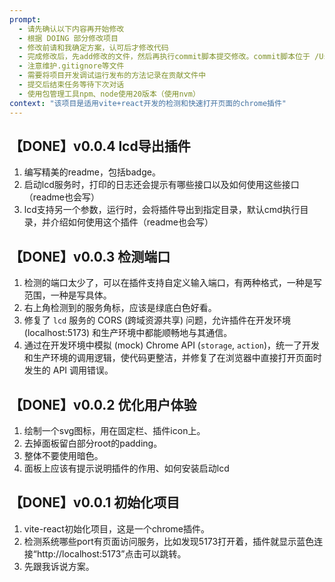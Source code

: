 ```yaml
---
prompt:
  - 请先确认以下内容再开始修改
  - 根据 DOING 部分修改项目
  - 修改前请和我确定方案，认可后才修改代码
  - 完成修改后，先add修改的文件，然后再执行commit脚本提交修改。commit脚本位于 /Users/qihangtang/Desktop/remote_debug/url-decocder/directions-learn/scripts/commit.cjs，请添加到package.json文件中。
  - 注意维护.gitignore等文件
  - 需要将项目开发调试运行发布的方法记录在贡献文件中
  - 提交后结束任务等待下次对话
  - 使用包管理工具npm、node使用20版本（使用nvm）
context: "该项目是适用vite+react开发的检测和快速打开页面的chrome插件"
---
```


## 【DONE】v0.0.4 lcd导出插件
1. 编写精美的readme，包括badge。
2. 启动lcd服务时，打印的日志还会提示有哪些接口以及如何使用这些接口（readme也会写）
3. lcd支持另一个参数，运行时，会将插件导出到指定目录，默认cmd执行目录，并介绍如何使用这个插件（readme也会写）

## 【DONE】v0.0.3 检测端口
1. 检测的端口太少了，可以在插件支持自定义输入端口，有两种格式，一种是写范围，一种是写具体。
2. 右上角检测到的服务角标，应该是绿底白色好看。
3. 修复了 `lcd` 服务的 CORS (跨域资源共享) 问题，允许插件在开发环境 (localhost:5173) 和生产环境中都能顺畅地与其通信。
4. 通过在开发环境中模拟 (mock) Chrome API (`storage`, `action`)，统一了开发和生产环境的调用逻辑，使代码更整洁，并修复了在浏览器中直接打开页面时发生的 API 调用错误。

## 【DONE】v0.0.2 优化用户体验
1. 绘制一个svg图标，用在固定栏、插件icon上。
2. 去掉面板留白部分root的padding。
3. 整体不要使用暗色。
4. 面板上应该有提示说明插件的作用、如何安装启动lcd

## 【DONE】v0.0.1 初始化项目
1. vite-react初始化项目，这是一个chrome插件。
2. 检测系统哪些port有页面访问服务，比如发现5173打开着，插件就显示蓝色连接“http://localhost:5173”点击可以跳转。
3. 先跟我诉说方案。
